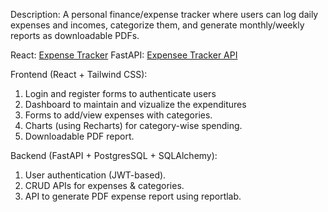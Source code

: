 Description: A personal finance/expense tracker where users can log daily expenses and incomes, categorize them, and generate monthly/weekly reports as downloadable PDFs.

React: [Expense Tracker](https://expense-tracker-eight-ivory-76.vercel.app/)
FastAPI: [Expensee Tracker API](https://expense-tracker-dah0.onrender.com/docs)

Frontend (React + Tailwind CSS):
1. Login and register forms to authenticate users
2. Dashboard to maintain and vizualize the expenditures
3. Forms to add/view expenses with categories.
4. Charts (using Recharts) for category-wise spending.
5. Downloadable PDF report.

Backend (FastAPI + PostgresSQL + SQLAlchemy):
1. User authentication (JWT-based).
2. CRUD APIs for expenses & categories.
3. API to generate PDF expense report using reportlab.

